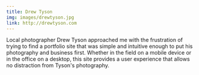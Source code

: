 ```yaml
---
title: Drew Tyson
img: images/drewtyson.jpg
link: http://drewtyson.com
---
```

<p>Local photographer Drew Tyson approached me with the frustration of trying to find a portfolio site that was simple and intuitive enough to put his photography and business first. Whether in the field on a mobile device or in the office on a desktop, this site provides a user experience that allows no distraction from Tyson's photography.</p>
